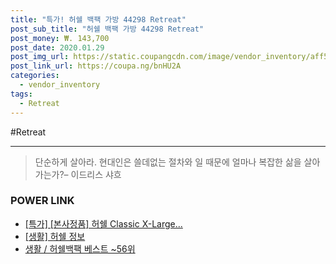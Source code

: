 ```yaml
--- 
title: "특가! 허쉘 백팩 가방 44298 Retreat" 
post_sub_title: "허쉘 백팩 가방 44298 Retreat" 
post_money: ₩. 143,700 
post_date: 2020.01.29 
post_img_url: https://static.coupangcdn.com/image/vendor_inventory/aff5/72951a5b0b2ee1a2baecc0b894069f9dd8cdcef9d153c6e6a0fc1035c837.jpg 
post_link_url: https://coupa.ng/bnHU2A 
categories: 
  - vendor_inventory 
tags: 
  - Retreat 
--- 
```

  #Retreat 
<hr> 

> 단순하게 살아라. 현대인은 쓸데없는 절차와 일 때문에 얼마나 복잡한 삶을 살아가는가?– 이드리스 샤흐 


### POWER LINK

* <a href="https://blog.naver.com/an0733/221788973606" target="_blank">[특가] [본사정품] 허쉘 Classic X-Large...</a>
* <a href="https://blog.naver.com/santokki14/221774792609" target="_blank"> [생활] 허쉘 정보 </a>
* <a href="https://blog.naver.com/santokki14/221788429306" target="_blank">생활 / 허쉘백팩 베스트 ~56위</a>
